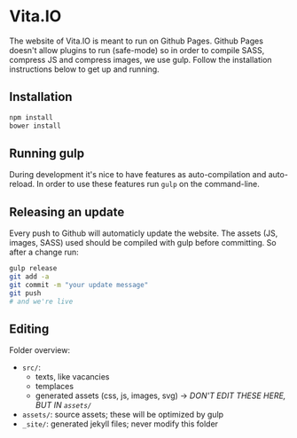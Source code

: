 # Vita.IO

The website of Vita.IO is meant to run on Github Pages. Github Pages doesn't allow plugins to run (safe-mode) so in order to compile SASS, compress JS and compress images, we use gulp. Follow the installation instructions below to get up and running.

## Installation

```bash
npm install
bower install
```

## Running gulp

During development it's nice to have features as auto-compilation and auto-reload. In order to use these features run `gulp` on the command-line.

## Releasing an update

Every push to Github will automaticly update the website. The assets (JS, images, SASS) used should be compiled with gulp before committing. So after a change run:

```bash
gulp release
git add -a
git commit -m "your update message"
git push
# and we're live
```

## Editing

Folder overview:

- `src/`:
  - texts, like vacancies
  - templaces
  - generated assets (css, js, images, svg) -> *DON'T EDIT THESE HERE, BUT IN `assets/`*
- `assets/`: source assets; these will be optimized by gulp
- `_site/`: generated jekyll files; never modify this folder
